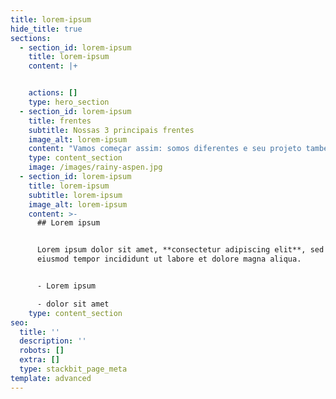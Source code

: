 ```yaml
---
title: lorem-ipsum
hide_title: true
sections:
  - section_id: lorem-ipsum
    title: lorem-ipsum
    content: |+


    actions: []
    type: hero_section
  - section_id: lorem-ipsum
    title: frentes
    subtitle: Nossas 3 principais frentes
    image_alt: lorem-ipsum
    content: "Vamos começar assim: somos diferentes e seu projeto também será. Sendo mais precisos, será único. Temos a prática de adotar soluções complexas (e amamos MUITO isso), evitando repetições e buscando a otimização no processo de organização espacial, seja com o uso de algoritmos ou outras ferramentas mais tradicionais de projeto, como matrizes de correlação e fluxogramas.\r\nAs nossas principais frentes são direcionadas a empreendedores e/ou incorporadores. Eu já li que começar uma empresa é empolgante. Isso é até verdade, mas com a empolgação vem muita ansiedade, preocupações, contas e escolhas difíceis. Precisamos sentirmo-nos seguros e  amparados para desfrutarmos desse momento e, o mais importante, construir raízes fortes para crescer, desenvolvendo todo nosso potencial para perdurarmos mesmo durante as crises. Elas virão (aceita que dói menos).\r\nComo profissionais responsáveis e qualificados, estaremos ao seu lado durante a materialização dos seus sonhos e projetos de vida. Queremos viver essas emoções contigo e fazer parte do nascimento (ou nova fase) do negócio/empreendimento, potencializando seus pontos fortes, prezando a excelência dos processos que se realizam no espaço, para que, ao entrar na vida de inúmeras outras pessoas, sua empresa seja lembrada pelo conforto, acolhimento, excelência e humanidade que conecta e provoca memórias afetivas.\r\nQue o trabalho seja sagrado, feliz e edificante dentro de um espaço de alto desempenho e indicadores de qualidade ambiental de excelência.\r\nQuer saber mais sobre os nossos projetos? Acesse a nossa página de portfolio e conheça nossas histórias de destaque.\r\nA fim de pôr as mãos à obra? Veja sua poesia virando arquitetura, ou o oposto, tanto faz. Leia as instruções e preencha nosso pré-briefing e entraremos em contato com você.\_\n"
    type: content_section
    image: /images/rainy-aspen.jpg
  - section_id: lorem-ipsum
    title: lorem-ipsum
    subtitle: lorem-ipsum
    image_alt: lorem-ipsum
    content: >-
      ## Lorem ipsum


      Lorem ipsum dolor sit amet, **consectetur adipiscing elit**, sed do
      eiusmod tempor incididunt ut labore et dolore magna aliqua.


      - Lorem ipsum

      - dolor sit amet
    type: content_section
seo:
  title: ''
  description: ''
  robots: []
  extra: []
  type: stackbit_page_meta
template: advanced
---
```

